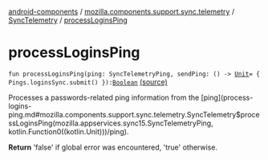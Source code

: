 [android-components](../../index.md) / [mozilla.components.support.sync.telemetry](../index.md) / [SyncTelemetry](index.md) / [processLoginsPing](./process-logins-ping.md)

# processLoginsPing

`fun processLoginsPing(ping: SyncTelemetryPing, sendPing: () -> `[`Unit`](https://kotlinlang.org/api/latest/jvm/stdlib/kotlin/-unit/index.html)` = { Pings.loginsSync.submit() }): `[`Boolean`](https://kotlinlang.org/api/latest/jvm/stdlib/kotlin/-boolean/index.html) [(source)](https://github.com/mozilla-mobile/android-components/blob/master/components/support/sync-telemetry/src/main/java/mozilla/components/support/sync/telemetry/SyncTelemetry.kt#L126)

Processes a passwords-related ping information from the [ping](process-logins-ping.md#mozilla.components.support.sync.telemetry.SyncTelemetry$processLoginsPing(mozilla.appservices.sync15.SyncTelemetryPing, kotlin.Function0((kotlin.Unit)))/ping).

**Return**
'false' if global error was encountered, 'true' otherwise.

